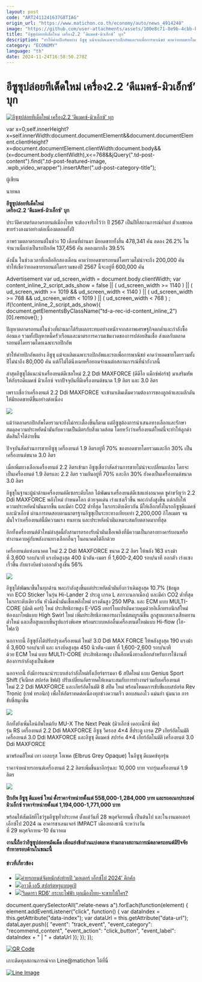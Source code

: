 ```yaml
---
layout: post
code: "ART2411241637G8TIAG"
origin_url: "https://www.matichon.co.th/economy/auto/news_4914248"
image: "https://github.com/user-attachments/assets/100e8c71-8e9b-4cbb-b56b-bcbd16aa7092"
title: "อีซูซุปล่อยทีเด็ดใหม่ เครื่อง2.2 ‘ดีแมคซ์-มิวเอ็กซ์’ บุก"
description: "ทำให้ค่ายปิกอัพอย่าง อีซูซุ แม้จะผลิตเฉพาะรถปิกอัพและรถเพื่อการพาณิชย์ คาดว่ายอดขายโดยรวมทั้งปีไม่น่าถึง 80,000 คัน"
category: "ECONOMY"
language: "th"
date: 2024-11-24T16:58:50.278Z
---
```


# อีซูซุปล่อยทีเด็ดใหม่ เครื่อง2.2 ‘ดีแมคซ์-มิวเอ็กซ์’ บุก

[![อีซูซุปล่อยทีเด็ดใหม่ เครื่อง2.2 ‘ดีแมคซ์-มิวเอ็กซ์’ บุก](https://www.matichon.co.th/wp-content/uploads/2024/11/ON-00.jpg "ON-00")](https://www.matichon.co.th/wp-content/uploads/2024/11/ON-00.jpg)

var x=0;self.innerHeight?x=self.innerWidth:document.documentElement&&document.documentElement.clientHeight?x=document.documentElement.clientWidth:document.body&&(x=document.body.clientWidth),x<=768&&jQuery(".td-post-content").find(".td-post-featured-image, .wpb\_video\_wrapper").insertAfter(".ud-post-category-title");

ผู้เขียน

นายพล

**อีซูซุปล่อยทีเด็ดใหม่**  
**เครื่อง2.2 ‘ดีแมคซ์-มิวเอ็กซ์’ บุก**

ประวัติศาสตร์ตลาดรถยนต์เมืองไทย จะต้องจารึกไว้ว่า ปี 2567 เป็นปีที่สถานการณ์ย่ำแย่ ตัวเลขยอดขายร่วงลงมาอย่างต่อเนื่องตลอดทั้งปี

ภาพรวมตลาดรถยนต์ในช่วง 10 เดือนที่ผ่านมา มียอดขายทั้งสิ้น 478,341 คัน ลดลง 26.2% ในจำนวนนี้แบ่งเป็นรถปิกอัพ 137,456 คัน ลดลงมากถึง 39.5%

ดังนั้น ในช่วงเวลาที่เหลืออีกสองเดือน คาดว่ายอดขายรถยนต์โดยรวมไม่น่าจะถึง 200,000 คัน ทำให้เชื่อว่ายอดขายรถยนต์โดยรวมของปี 2567 นี้จะอยู่ที่ 600,000 คัน

Advertisement var ud\_screen\_width = document.body.clientWidth; var content\_inline\_2\_script\_ads\_show = false || ( ud\_screen\_width >= 1140 ) || ( ud\_screen\_width >= 1019 && ud\_screen\_width < 1140 ) || ( ud\_screen\_width >= 768 && ud\_screen\_width < 1019 ) || ( ud\_screen\_width < 768 ) ; if(!content\_inline\_2\_script\_ads\_show){ document.getElementsByClassName("td-a-rec-id-content\_inline\_2")\[0\].remove(); }

ปัญหาตลาดรถยนต์ในช่วงที่ผ่านมาได้รับผลกระทบอย่างหนักจากสภาพเศรษฐกิจตกต่ำและกำลังซื้ออ่อนแอ รวมทั้งปัญหาหนี้ครัวเรือนและมาตรการความเข้มงวดของการปล่อยสินเชื่อ ส่งผลกับตลาดรถยนต์โดยรวมโดยเฉพาะรถปิกอัพ

ทำให้ค่ายปิกอัพอย่าง อีซูซุ แม้จะผลิตเฉพาะรถปิกอัพและรถเพื่อการพาณิชย์ คาดว่ายอดขายโดยรวมทั้งปีไม่น่าถึง 80,000 คัน แต่ก็ไม่ได้นิ่งเฉยหรือยอมจำนนต่อสถานการณ์ที่น่ากังวลนี้

ล่าสุดอีซูซุได้แนะนำเครื่องยนต์ดีเซลใหม่ 2.2 Ddi MAXFORCE (ดีดีไอ แม็กซ์ฟอร์ซ) มาเสริมทัพให้กับรถดีแมคซ์ มิวเอ็กซ์ จากปัจจุบันที่มีเครื่องยนต์ขนาด 1.9 ลิตร และ 3.0 ลิตร

เพราะเชื่อว่าเครื่องยนต์ 2.2 Ddi MAXFORCE จะเข้ามาเติมเต็มความต้องการของลูกค้าและผลักดันให้มียอดขายดีขึ้นอย่างต่อเนื่อง

![](https://www.matichon.co.th/wp-content/uploads/2024/11/011.jpg)

แม้ว่าตลาดรถปิกอัพโดยรวมจะยังไม่กระเตื้องขึ้นก็ตาม แต่อีซูซุต้องการนำเสนอทางเลือกและรักษาสมดุลความประหยัดน้ำมันกับความเป็นมิตรกับสิ่งแวดล้อม โดยหวังว่าเครื่องยนต์ใหม่นี้จะทำให้ลูกค้าตัดสินใจได้ง่ายขึ้น

ปัจจุบันสัดส่วนการขายอีซูซุ เครื่องยนต์ 1.9 ลิตรอยู่ที่ 70% ของยอดขายโดยรวมและอีก 30% เป็นเครื่องยนต์ขนาด 3.0 ลิตร

เมื่อเพิ่มทางเลือกเครื่องยนต์ 2.2 ลิตรเข้ามา อีซูซุเชื่อว่าสัดส่วนการขายไม่น่าจะเปลี่ยนแปลง โดยจะเป็นเครื่องยนต์ 1.9 ลิตรและ 2.2 ลิตร รวมกันอยู่ที่ 70% และอีก 30% ยังคงเป็นเครื่องยนต์ขนาด 3.0 ลิตร

อีซูซุในฐานะผู้นำด้านเครื่องยนต์ดีเซลระดับโลก ได้พัฒนาเครื่องยนต์ดีเซลแห่งอนาคต ชูคำขวัญว่า 2.2 Ddi MAXFORCE พลังใหม่ กำหนดโลก ด้วยจุดเด่น เร่งแซงเร็วขึ้น พละกำลังสูงขึ้น แต่กลับให้ความประหยัดน้ำมันมากขึ้น และมีค่า CO2 ต่ำที่สุด ในรถระดับเดียวกัน มีให้เลือกทั้งในรถอีซูซุดีแมคซ์ และมิวเอ็กซ์ ผ่านการทดสอบตามมาตรฐานอีซูซุเป็นระยะทางเทียบเท่า 2,200,000 กิโลเมตร จนมั่นใจว่าเครื่องยนต์นี้มีความแรง ทนทาน และประหยัดน้ำมันเหมาะสมกับตลาดมากที่สุด

อีกทั้งเครื่องยนต์ตัวใหม่ล่าสุดนี้ยังสามารถรองรับน้ำมันเชื้อเพลิงที่มีความเป็นกลางทางคาร์บอนหรือทำงานควบคู่กับพลังงานทางเลือกอื่นๆ ในอนาคตได้อีกด้วย

เครื่องยนต์แห่งอนาคต ใหม่ 2.2 Ddi MAXFORCE ขนาด 2.2 ลิตร ให้พลัง 163 แรงม้า ที่ 3,600 รอบ/นาที แรงบิดสูงสุด 400 นิวตัน-เมตร ที่ 1,600-2,400 รอบ/นาที ออกตัว เร่งแซงเร็วขึ้น กับแรงบิดช่วงออกตัวสูงขึ้น 56%

![](https://www.matichon.co.th/wp-content/uploads/2024/11/012.jpg)

อีซูซุได้พัฒนาขึ้นในทุกด้าน พละกำลังสูงขึ้นแต่ประหยัดน้ำมันยิ่งกว่าเดิมสูงสุด 10.7% (ข้อมูลจาก ECO Sticker ในรุ่น Hi-Lander 2 ประตู เกรด L สภาวะนอกเมือง) และมีค่า CO2 ต่ำที่สุดในรถระดับเดียวกัน หัวฉีดน้ำมันเชื้อเพลิงใหม่ แรงดันสูง 250 MPa. และ ECM แบบ MULTI-CORE (มัลติ คอร์) ใหม่ ประสิทธิภาพสูง E-VGS เทอร์โบแปรผันควบคุมด้วยอิเล็กทรอนิกส์ใหม่ ห้องเผาไหม้แบบ High Swirl ใหม่ เพิ่มประสิทธิภาพการเผาไหม้สมบูรณ์ขึ้น ลูกสูบแบบแรงเสียดทานต่ำใหม่ และเสื้อสูบแบบขึ้นรูปแกร่งพิเศษ พร้อมระบบหล่อลื่นเครื่องยนต์ใหม่แบบ Hi-flow (ไฮ-โฟลว์)

นอกจากนี้ อีซูซุยังได้ปรับปรุงเครื่องยนต์ ใหม่! 3.0 Ddi MAX FORCE ให้พลังสูงสุด 190 แรงม้า ที่ 3,600 รอบ/นาที และ แรงบิดสูงสุด 450 นิวตัน-เมตร ที่ 1,600-2,600 รอบ/นาที ด้วย ECM ใหม่ แบบ MULTI-CORE ประสิทธิภาพสูง เป็นอีกหนึ่งทางเลือกสำหรับการใช้งานที่ต้องการกำลังสูงเป็นพิเศษ

นอกจากนี้ ยังมีการแนะนำระบบส่งกำลังใหม่ทั้งเกียร์ธรรมดา 6 สปีดใหม่ แบบ Genius Sport Shift (จีเนียส สปอร์ต ชิฟต์) ปรับเปลี่ยนอัตราทดให้เหมาะสมกับการทำงานร่วมกับเครื่องยนต์ใหม่ 2.2 Ddi MAXFORCE และเกียร์อัตโนมัติ 8 สปีด ใหม่ พร้อมโหมดการขับขี่แบบสปอร์ต Rev Tronic (เรฟ ทรอนิก) เพื่อให้อัตราทดต่อเนื่องทุกช่วงความเร็ว ตอบสนองไว แม่นยำ นุ่มนวล การขับขี่สนุกขึ้น

![](https://www.matichon.co.th/wp-content/uploads/2024/11/013.jpg)

อีกทั้งยังเพิ่มไลน์อัพใหม่กับ MU-X The Next Peak (มิวเอ็กซ์ เดอะเน็กซ์ พีค) รุ่น RS เครื่องยนต์ 2.2 Ddi MAXFORCE อีซูซุ วีครอส 4×4 สี่ประตู เกรด ZP เกียร์อัตโนมัติ เครื่องยนต์ 3.0 Ddi MAXFORCE และอีซูซุ ดีแมคซ์ สปาร์ค 4×4 เกียร์อัตโนมัติ เครื่องยนต์ 3.0 Ddi MAXFORCE

มาพร้อมสีใหม่ เทา เอลบรุส โอเพค (Elbrus Grey Opaque) ในอีซูซุ ดีแมคซ์ทุกรุ่น

ราคาจำหน่ายรถยนต์เครื่องยนต์ 2.2 ลิตรเพิ่มขึ้นมาอีกรุ่นละ 10,000 บาท จากรุ่นเครื่องยนต์ 1.9 ลิตร

![](https://www.matichon.co.th/wp-content/uploads/2024/11/ON-01.png)

**ปิกอัพ อีซูซุ ดีแมคซ์ ใหม่ ตั้งราคาจำหน่ายตั้งแต่ 558,000-1,284,000 บาท และรถอเนกประสงค์ มิวเอ็กซ์ ราคาจำหน่ายตั้งแต่ 1,194,000-1,771,000 บาท** 

พร้อมให้สัมผัสที่โชว์รูมอีซูซุทั่วประเทศ ตั้งแต่วันที่ 28 พฤศจิกายนนี้ เป็นต้นไป และในงานมอเตอร์ เอ็กซ์โป 2024 ณ อาคารชาเลนเจอร์ IMPACT เมืองทองธานี ระหว่างวันที่ 29 พฤศจิกายน-10 ธันวาคม

**งานนี้ถือว่าอีซูซุปล่อยหมัดเด็ด เพื่อแย่งชิงส่วนแบ่งตลาด ท่ามกลางสถานการณ์ตลาดรถยนต์มีปัจจัยท้าทายรอบด้านในขณะนี้**

#### ข่าวที่เกี่ยวข้อง

*   [![](https://www.matichon.co.th/wp-content/uploads/2024/11/Online-main-car.jpg)ค่ายรถยนต์จัดหนักส่งท้ายปี ‘มอเตอร์ เอ็กซ์โป 2024’ คึกคัก](https://www.matichon.co.th/economy/auto/news_4900066)
*   [![](https://www.matichon.co.th/wp-content/uploads/2024/11/Online-051011.jpg)อาวดี้ เอ5 สปอร์ตหรูแบบคูเป้](https://www.matichon.co.th/economy/auto/news_4890475)
*   [![](https://www.matichon.co.th/wp-content/uploads/2024/10/3-Online.jpg)‘ริดดารา RD6’ กระบะไฟฟ้า บุกเมืองไทย-จะขายให้ใคร?](https://www.matichon.co.th/economy/auto/news_4875840)

document.querySelectorAll(".relate-news a").forEach(function(element) { element.addEventListener("click", function() { var dataIndex = this.getAttribute("data-index"); var dataUrl = this.getAttribute("data-url"); dataLayer.push({ "event": "track\_event", "event\_category": "recommend\_content", "event\_action": "click\_button", "event\_label": dataIndex + " | " + dataUrl }); }); });

[![QR Code](https://www.matichon.co.th/wp-content/uploads/2023/07/wob1371z.jpg)](https://lin.ee/ht0nDxX)

เกาะติดทุกสถานการณ์จาก Line@matichon ได้ที่นี่

[![Line Image](https://www.matichon.co.th/wp-content/uploads/2023/07/th.png)](https://lin.ee/ht0nDxX)
